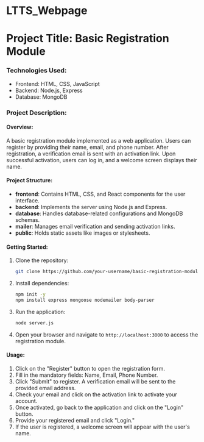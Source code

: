 # LTTS_Webpage

# Project Title: Basic Registration Module

### Technologies Used:
- Frontend: HTML, CSS, JavaScript
- Backend: Node.js, Express
- Database: MongoDB

### Project Description:

#### Overview:
A basic registration module implemented as a web application. Users can register by providing their name, email, and phone number. After registration, a verification email is sent with an activation link. Upon successful activation, users can log in, and a welcome screen displays their name.

#### Project Structure:

- **frontend**: Contains HTML, CSS, and React components for the user interface.
- **backend**: Implements the server using Node.js and Express.
- **database**: Handles database-related configurations and MongoDB schemas.
- **mailer**: Manages email verification and sending activation links.
- **public**: Holds static assets like images or stylesheets.

#### Getting Started:

1. Clone the repository:
   ```bash
   git clone https://github.com/your-username/basic-registration-module.git
   ```

2. Install dependencies:
   ```bash
   npm init -y
   npm install express mongoose nodemailer body-parser

   ```

4. Run the application:
   ```bash
   node server.js
   ```

5. Open your browser and navigate to `http://localhost:3000` to access the registration module.

#### Usage:

1. Click on the "Register" button to open the registration form.
2. Fill in the mandatory fields: Name, Email, Phone Number.
3. Click "Submit" to register. A verification email will be sent to the provided email address.
4. Check your email and click on the activation link to activate your account.
5. Once activated, go back to the application and click on the "Login" button.
6. Provide your registered email and click "Login."
7. If the user is registered, a welcome screen will appear with the user's name.



